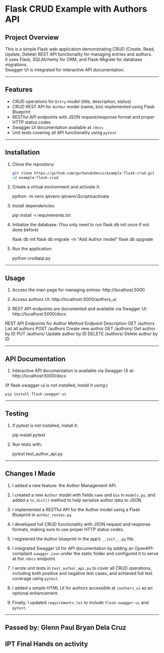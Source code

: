# Flask CRUD Example with Authors API

## Project Overview

This is a simple Flask web application demonstrating CRUD (Create, Read, Update, Delete) REST API functionality for managing entries and authors.  
It uses Flask, SQLAlchemy for ORM, and Flask-Migrate for database migrations.  
Swagger UI is integrated for interactive API documentation.

---

## Features

- CRUD operations for `Entry` model (title, description, status)  
- CRUD REST API for `Author` model (name, bio) implemented using Flask Blueprint  
- RESTful API endpoints with JSON request/response format and proper HTTP status codes  
- Swagger UI documentation available at `/docs`  
- Unit tests covering all API functionality using `pytest`

---

## Installation

1. Clone the repository:  
   ```bash
   git clone https://github.com/gurkanakdeniz/example-flask-crud.git
   cd example-flask-crud


2. Create a virtual environment and activate it:

	python -m venv iptvenv
	iptvenv\Scripts\activate

3. Install dependencies:

	pip install -r requirements.txt

4. Initialize the database:
   (You only need to run flask db init once if not done before)

	flask db init
	flask db migrate -m "Add Author model"
	flask db upgrade


5. Run the application:

	python crudapp.py

---

## Usage
1. Access the main page for managing entries:
http://localhost:5000

2. Access authors UI:
http://localhost:5000/authors_ui

3. REST API endpoints are documented and available via Swagger UI:
http://localhost:5000/docs

REST API Endpoints for Author
Method	Endpoint	Description
GET	/authors	List all authors
POST	/authors	Create new author
GET	/authors/<id>	Get author by ID
PUT	/authors/<id>	Update author by ID
DELETE	/authors/<id>	Delete author by ID

--- 

## API Documentation
1. Interactive API documentation is available via Swagger UI at:
http://localhost:5000/docs

(If flask-swagger-ui is not installed, install it using:)

	pip install flask-swagger-ui

---

## Testing
1. If pytest is not installed, install it:

	pip install pytest

2. Run tests with:

	pytest test_author_api.py

---

## Changes I Made

1. I added a new feature: the Author Management API.

2. I created a new `Author` model with fields `name` and `bio` in `models.py`, and added a `to_dict()` method to help serialize author data to JSON.

3. I implemented a RESTful API for the Author model using a Flask Blueprint in `author_routes.py`.

4. I developed full CRUD functionality with JSON request and response formats, making sure to use proper HTTP status codes.

5. I registered the Author blueprint in the app’s `__init__.py` file.

6. I integrated Swagger UI for API documentation by adding an OpenAPI-compliant `swagger.json` under the static folder and configured it to serve at the `/docs` endpoint.

7. I wrote unit tests in `test_author_api.py` to cover all CRUD operations, including both positive and negative test cases, and achieved full test coverage using `pytest`.

8. I added a simple HTML UI for authors accessible at `/authors_ui` as an optional enhancement.

9. Finally, I updated `requirements.txt` to include `flask-swagger-ui` and `pytest`.

---

## Passed by: Glenn Paul Bryan Dela Cruz
## IPT Final Hands on activity

